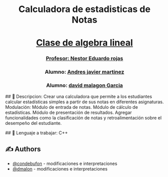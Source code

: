 <h1 align="center">Calculadora de estadisticas de Notas</h1>
<p align="center">
  <a href="" rel="noopener">
</p>
<h1 align="center">Clase de algebra lineal</h1>
<h3 align="center">Profesor: <a href="https://github.com/JuanS3">Nestor Eduardo rojas</a></h3>
    
<h3 align="center">Alumno: <a href="https://github.com/condebufon">Andres javier martinez</a></h3>
<h3 align="center">Alumno: <a href="https://github.com/DAVIDMALAGON23">david malagon Garcia</a></h3>

<p align="justificado"> 
## 📝 Descripcion: Crear una calculadora que permite a los estudiantes calcular estadísticas simples a partir
de sus notas en diferentes asignaturas.
Modulación:
Módulo de entrada de notas.
Módulo de cálculo de estadísticas.
Módulo de presentación de resultados.
Agregar funcionalidades como la clasificación de notas y retroalimentación sobre el desempeño del
estudiante.
    <br>
</p>
## 📝 Lenguaje a trabajar: C++

## ✍️ Authors <a name = "authors"></a>

- [@condebufon](https>//github.com/condebufon) - modificaciones e interpretaciones
- [@dmalon](https>//github.com/DAVIDMALAGON23) - modificaciones e interpretaciones
